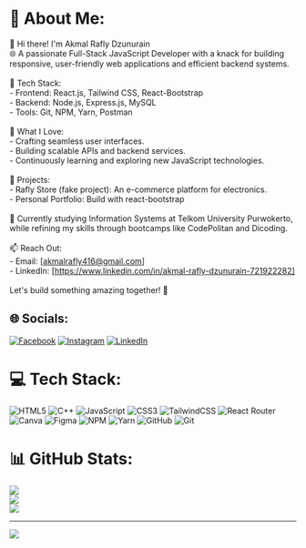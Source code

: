 # 💫 About Me:
👋 Hi there! I'm Akmal Rafly Dzunurain  <br>🌐 A passionate Full-Stack JavaScript Developer with a knack for building responsive, user-friendly web applications and efficient backend systems.  <br><br>🔧 Tech Stack:  <br>- Frontend: React.js, Tailwind CSS, React-Bootstrap  <br>- Backend: Node.js, Express.js, MySQL  <br>- Tools: Git, NPM, Yarn, Postman  <br><br>🚀 What I Love:  <br>- Crafting seamless user interfaces.  <br>- Building scalable APIs and backend services.  <br>- Continuously learning and exploring new JavaScript technologies.  <br><br>📂 Projects:  <br>- Rafly Store (fake project): An e-commerce platform for electronics.  <br>- Personal Portfolio: Build with react-bootstrap<br><br>🌱 Currently studying Information Systems at Telkom University Purwokerto, while refining my skills through bootcamps like CodePolitan and Dicoding.  <br><br>📫 Reach Out:  <br>- Email: [akmalrafly416@gmail.com]  <br>- LinkedIn: [https://www.linkedin.com/in/akmal-rafly-dzunurain-721922282]  <br><br>Let's build something amazing together! 🚀  <br>


## 🌐 Socials:
[![Facebook](https://img.shields.io/badge/Facebook-%231877F2.svg?logo=Facebook&logoColor=white)](https://facebook.com/Akmal-Rafly) [![Instagram](https://img.shields.io/badge/Instagram-%23E4405F.svg?logo=Instagram&logoColor=white)](https://instagram.com/akml_rafly) [![LinkedIn](https://img.shields.io/badge/LinkedIn-%230077B5.svg?logo=linkedin&logoColor=white)](https://linkedin.com/in/Akmal-Rafly-Dzunurain) 

# 💻 Tech Stack:
![HTML5](https://img.shields.io/badge/html5-%23E34F26.svg?style=for-the-badge&logo=html5&logoColor=white) ![C++](https://img.shields.io/badge/c++-%2300599C.svg?style=for-the-badge&logo=c%2B%2B&logoColor=white) ![JavaScript](https://img.shields.io/badge/javascript-%23323330.svg?style=for-the-badge&logo=javascript&logoColor=%23F7DF1E) ![CSS3](https://img.shields.io/badge/css3-%231572B6.svg?style=for-the-badge&logo=css3&logoColor=white) ![TailwindCSS](https://img.shields.io/badge/tailwindcss-%2338B2AC.svg?style=for-the-badge&logo=tailwind-css&logoColor=white) ![React Router](https://img.shields.io/badge/React_Router-CA4245?style=for-the-badge&logo=react-router&logoColor=white) ![Canva](https://img.shields.io/badge/Canva-%2300C4CC.svg?style=for-the-badge&logo=Canva&logoColor=white) ![Figma](https://img.shields.io/badge/figma-%23F24E1E.svg?style=for-the-badge&logo=figma&logoColor=white) ![NPM](https://img.shields.io/badge/NPM-%23CB3837.svg?style=for-the-badge&logo=npm&logoColor=white) ![Yarn](https://img.shields.io/badge/yarn-%232C8EBB.svg?style=for-the-badge&logo=yarn&logoColor=white) ![GitHub](https://img.shields.io/badge/github-%23121011.svg?style=for-the-badge&logo=github&logoColor=white) ![Git](https://img.shields.io/badge/git-%23F05033.svg?style=for-the-badge&logo=git&logoColor=white)
# 📊 GitHub Stats:
![](https://github-readme-stats.vercel.app/api?username=RFLYOKE&theme=dark&hide_border=false&include_all_commits=true&count_private=true)<br/>
![](https://github-readme-streak-stats.herokuapp.com/?user=RFLYOKE&theme=dark&hide_border=false)<br/>
![](https://github-readme-stats.vercel.app/api/top-langs/?username=RFLYOKE&theme=dark&hide_border=false&include_all_commits=true&count_private=true&layout=compact)

---
[![](https://visitcount.itsvg.in/api?id=RFLYOKE&icon=0&color=0)](https://visitcount.itsvg.in)

<!-- Proudly created with GPRM ( https://gprm.itsvg.in ) -->
